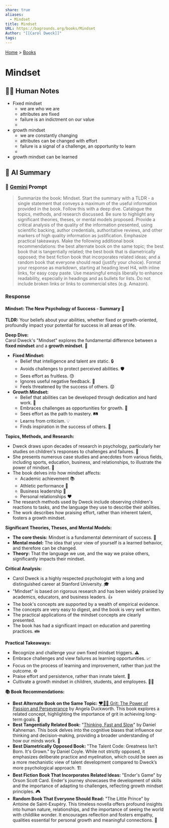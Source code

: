 ```yaml
---
share: true
aliases:
  - Mindset
title: Mindset
URL: https://bagrounds.org/books/Mindset
Author: "[[Carol Dweck]]"
tags: 
---
```

[Home](../index.md) > [Books](./index.md)  
# Mindset  
## 📝🐒 Human Notes  
- Fixed mindset  
  - we are who we are  
  - attributes are fixed  
  - failure is an indictment on our value  
  -   
- growth mindset  
  - we are constantly changing  
  - attributes can be changed with effort  
  - failure is a signal of a challenge, an opportunity to learn  
  -   
- growth mindset can be learned  
  
## 🤖 AI Summary  
### 💬 [Gemini](https://gemini.google.com) Prompt  
> Summarize the book: Mindset. Start the summary with a TLDR - a single statement that conveys a maximum of the useful information provided in the book. Follow this with a deep dive. Catalogue the topics, methods, and research discussed. Be sure to highlight any significant theories, theses, or mental models proposed. Provide a critical analysis of the quality of the information presented, using scientific backing, author credentials, authoritative reviews, and other markers of high quality information as justification. Emphasize practical takeaways. Make the following additional book recommendations: the best alternate book on the same topic; the best book that is tangentially related; the best book that is diametrically opposed; the best fiction book that incorporates related ideas; and a random book that everyone should read (justify your choice). Format your response as markdown, starting at heading level H4, with inline links, for easy copy paste. Use meaningful emojis liberally to enhance readability, especially in headings and as bullets for lists. Do not include broken links or links to commercial sites (e.g. Amazon).  
  
### Response  
#### **Mindset: The New Psychology of Success - Summary** 🧠  
**TLDR:** Your beliefs about your abilities, whether fixed or growth-oriented, profoundly impact your potential for success in all areas of life.  
  
**Deep Dive:**  
Carol Dweck's "Mindset" explores the fundamental difference between a **fixed mindset** and a **growth mindset**. 🚀  
  
* **Fixed Mindset:**  
    * Belief that intelligence and talent are static. 🔒  
    * Avoids challenges to protect perceived abilities. 🛡️  
    * Sees effort as fruitless. 😓  
    * Ignores useful negative feedback. 🙈  
    * Feels threatened by the success of others. 😟  
* **Growth Mindset:**  
    * Belief that abilities can be developed through dedication and hard work. 🌱  
    * Embraces challenges as opportunities for growth. 💪  
    * Sees effort as the path to mastery. 🛤️  
    * Learns from criticism. 💡  
    * Finds inspiration in the success of others. 🤩  
  
**Topics, Methods, and Research:**  
* Dweck draws upon decades of research in psychology, particularly her studies on children's responses to challenges and failures. 🔬  
* She presents numerous case studies and anecdotes from various fields, including sports, education, business, and relationships, to illustrate the power of mindset. 📖  
* The book delves into how mindset affects:  
    * Academic achievement 📚  
    * Athletic performance 🏅  
    * Business leadership 💼  
    * Personal relationships ❤️  
* The research methods used by Dweck include observing children's reactions to tasks, and the language they use to describe their abilities.  
* The work describes how praising effort, rather than inherent talent, fosters a growth mindset.  
  
**Significant Theories, Theses, and Mental Models:**  
* **The core thesis:** Mindset is a fundamental determinant of success. 🎯  
* **Mental model:** The idea that your view of yourself is a learned behavior, and therefore can be changed.  
* **Theory:** That the language we use, and the way we praise others, significantly impacts their mindset.  
  
**Critical Analysis:**  
* Carol Dweck is a highly respected psychologist with a long and distinguished career at Stanford University. 🎓  
* "Mindset" is based on rigorous research and has been widely praised by academics, educators, and business leaders. 👍  
* The book's concepts are supported by a wealth of empirical evidence.  
* The concepts are very easy to digest, and the book is very well written.  
* The practical applications of the mindset concepts are clearly presented.  
* The book has had a significant impact on education and parenting practices. 👪  
  
**Practical Takeaways:**  
* Recognize and challenge your own fixed mindset triggers. ⚠️  
* Embrace challenges and view failures as learning opportunities. 📈  
* Focus on the process of learning and improvement, rather than just the outcome. ⚙️  
* Praise effort and persistence, rather than innate talent. 👏  
* Cultivate a growth mindset in children, students, and employees. 👨‍🏫  
  
**📚 Book Recommendations:**  
* **Best Alternate Book on the Same Topic:** [❤️‍🔥💪 Grit: The Power of Passion and Perseverance](./grit-the-power-of-passion-and-perseverance.md) by Angela Duckworth. This book explores a related concept, highlighting the importance of grit in achieving long-term goals. 🌟  
* **Best Tangentially Related Book:** "[Thinking, Fast and Slow](./thinking-fast-and-slow.md)" by Daniel Kahneman. This book delves into the cognitive biases that influence our thinking and decision-making, providing a broader understanding of how our minds work. 🧠  
* **Best Diametrically Opposed Book:** "The Talent Code: Greatness Isn't Born. It's Grown." by Daniel Coyle. While not strictly opposed, it emphasizes deliberate practice and myelination, which could be seen as a more mechanistic view of talent development compared to Dweck’s more psychological approach. 🏗️  
* **Best Fiction Book That Incorporates Related Ideas:** "Ender's Game" by Orson Scott Card. Ender's journey showcases the development of skills and the importance of adapting to challenges, reflecting growth mindset principles. 🎮  
* **Random Book That Everyone Should Read:** "The Little Prince" by Antoine de Saint-Exupéry. This timeless novella offers profound insights into human nature, relationships, and the importance of seeing the world with childlike wonder. It encourages reflection and fosters empathy, qualities essential for personal growth and meaningful connections. 🤴  
